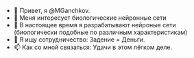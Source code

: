 - 👋 Привет, я @MGanchkov.
- 👀 Меня интересует биологические нейронные сети
- 🌱 В настоящее время я разрабатывают нейроные сети (биологически подобные по различным характеристикам)
- 💞️ Я ищу сотрудничество: Задение = Деньги.
- 📫 Как со мной связаться: Удачи в этом лёгком деле.
  
<!---
MGanchkov/MGanchkov is a ✨ special ✨ repository because its `README.md` (this file) appears on your GitHub profile.
You can click the Preview link to take a look at your changes.
--->
